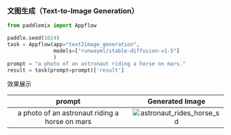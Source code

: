 

### 文图生成（Text-to-Image Generation）


```python
from paddlemix import Appflow

paddle.seed(1024)
task = Appflow(app="text2image_generation",
               models=["runwayml/stable-diffusion-v1-5"]
               )
prompt = "a photo of an astronaut riding a horse on mars."
result = task(prompt=prompt)['result']
```

效果展示

<div align="center">

| prompt | Generated Image |
|:----:|:----:|
| a photo of an astronaut riding a horse on mars | ![astronaut_rides_horse_sd](https://github.com/LokeZhou/PaddleMIX/assets/13300429/1622fb1e-c841-4531-ad39-9c5092a2456c)|
</div>


